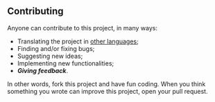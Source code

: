 ## Contributing
Anyone can contribute to this project, in many ways:
* Translating the project in [other languages](https://github.com/padvincenzo/lesson-player/tree/main/languages);
* Finding and/or fixing bugs;
* Suggesting new ideas;
* Implementing new functionalities;
* ***Giving feedback***.

In other words, fork this project and have fun coding. When you think something you wrote can improve this project, open your pull request.
